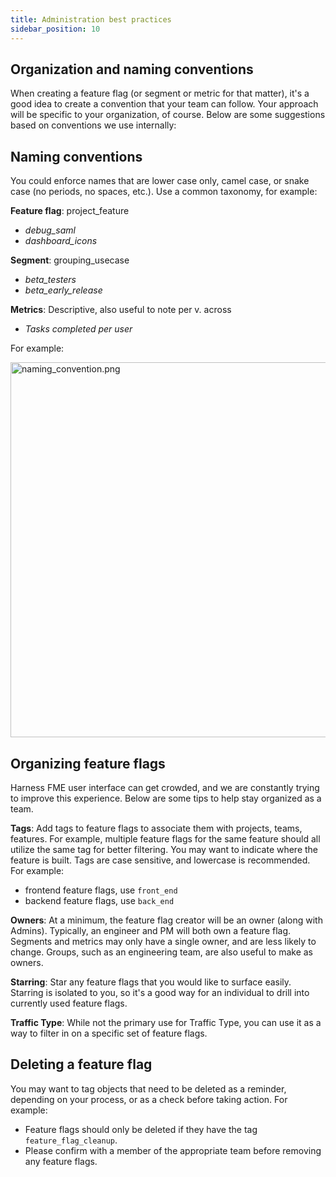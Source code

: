 ```yaml
---
title: Administration best practices
sidebar_position: 10
---
```


## Organization and naming conventions

When creating a feature flag (or segment or metric for that matter), it's a good idea to create a convention that your team can follow. Your approach will be specific to your organization, of course. Below are some suggestions based on conventions we use internally:

## Naming conventions

You could enforce names that are lower case only, camel case, or snake case (no periods, no spaces, etc.). Use a common taxonomy, for example:

**Feature flag**: project_feature

- *debug_saml*
- *dashboard_icons*

**Segment**: grouping_usecase

- *beta_testers*
- *beta_early_release*

**Metrics**: Descriptive, also useful to note per v. across

- *Tasks completed per user*

For example:

<img src="https://help.split.io/hc/article_attachments/360038725131" alt="naming_convention.png" width="600" />

## Organizing feature flags

Harness FME user interface can get crowded, and we are constantly trying to improve this experience. Below are some tips to help stay organized as a team.

**Tags**: Add tags to feature flags to associate them with projects, teams, features. For example, multiple feature flags for the same feature should all utilize the same tag for better filtering. You may want to indicate where the feature is built. Tags are case sensitive, and lowercase is recommended. For example:

- frontend feature flags, use `front_end`
- backend feature flags, use `back_end`

**Owners**: At a minimum, the feature flag creator will be an owner (along with Admins). Typically, an engineer and PM will both own a feature flag. Segments and metrics may only have a single owner, and are less likely to change. Groups, such as an engineering team, are also useful to make as owners.

**Starring**: Star any feature flags that you would like to surface easily. Starring is isolated to you, so it's a good way for an individual to drill into currently used feature flags.

**Traffic Type**: While not the primary use for Traffic Type, you can use it as a way to filter in on a specific set of feature flags.

## Deleting a feature flag

You may want to tag objects that need to be deleted as a reminder, depending on your process, or as a check before taking action. For example:

- Feature flags should only be deleted if they have the tag `feature_flag_cleanup`.
- Please confirm with a member of the appropriate team before removing any feature flags.